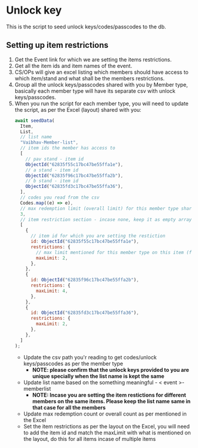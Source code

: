 # Unlock key

This is the script to seed unlock keys/codes/passcodes to the db.

## Setting up item restrictions

1. Get the Event link for which we are setting the items restrictions.
2. Get all the item ids and item names of the event.
3. CS/OPs will give an excel listing which members should have access to which item/stand and what shall be the members restrictions.
4. Group all the unlock keys/passcodes shared with you by Member type, basically each member type will have its separate csv with unlock keys/passcodes.
5. When you run the script for each member type, you will need to update the script, as per the Excel (layout) shared with you:
   ```javascript
   await seedData(
     Item,
     List,
     // list name
     "Vaibhav-Member-list",
     // item ids the member has access to
     [
       // pav stand - item id
       ObjectId("62835f55c17bc47be55ffa1e"),
       // a stand - item id
       ObjectId("62835f96c17bc47be55ffa2b"),
       // b stand - item id
       ObjectId("62835fd3c17bc47be55ffa36"),
     ],
     // codes you read from the csv
     Codes.map((e) => e),
     // max redemption limit (overall limit) for this member type shared on the excel sheet
     3,
     // item restriction section - incase none, keep it as empty array
     [
       {
         // item id for which you are setting the restiction
         id: ObjectId("62835f55c17bc47be55ffa1e"),
         restrictions: {
           // max limit mentioned for this member type on this item (from Excel)
           maxLimit: 2,
         },
       },
       {
         id: ObjectId("62835f96c17bc47be55ffa2b"),
         restrictions: {
           maxLimit: 4,
         },
       },
       {
         id: ObjectId("62835fd3c17bc47be55ffa36"),
         restrictions: {
           maxLimit: 2,
         },
       },
     ]
   );
   ```
   - Update the csv path you'r reading to get codes/unlock keys/passcodes as per the member type
     - **NOTE: please confirm that the unlock keys provided to you are unique specially when the list name is kept the same**
   - Update list name based on the something meaningful - < event >-memberlist
     - **NOTE: Incase you are setting the item restictions for different members on the same items. Please keep the list name same in that case for all the members**
   - Update max redemption count or overall count as per mentioned in the Excel
   - Set the item restrictions as per the layout on the Excel, you will need to add the item id and match the maxLimit with what is mentioned on the layout, do this for all items incase of multiple items
